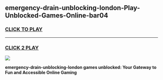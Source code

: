 
## emergency-drain-unblocking-london-Play-Unblocked-Games-Online-bar04
<h3>
<a href="https://premium76.site?title=emergency-drain-unblocking-london&ref=25A">CLICK TO PLAY</a></h3>
<hr>

<h3>
<a href="https://premium76.site?title=emergency-drain-unblocking-london&ref=25A">CLICK 2 PLAY</a>
  
</h3>

<a href="https://premium76.site?title=emergency-drain-unblocking-london&ref=25A"><img src="https://clearcache.store/games.png"></a>


**emergency-drain-unblocking-london games unblocked: Your Gateway to Fun and Accessible Online Gaming**
